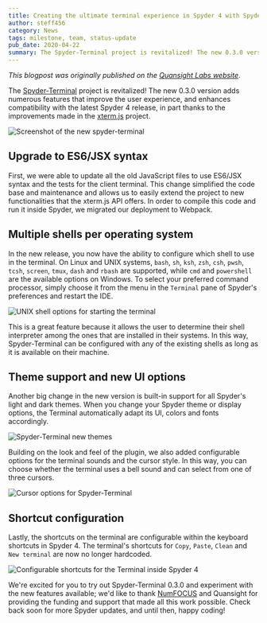 ```yaml
---
title: Creating the ultimate terminal experience in Spyder 4 with Spyder-Terminal
author: steff456
category: News
tags: milestone, team, status-update
pub_date: 2020-04-22
summary: The Spyder-Terminal project is revitalized! The new 0.3.0 version adds numerous features that improve the user experience, and enhances compatibility with the latest Spyder 4 release, in part thanks to the improvements made in the xterm.js project.
---
```


*This blogpost was originally published on the [Quansight Labs website](https://labs.quansight.org/blog/2020/02/creating-the-ultimate-terminal-experience-in-Spyder-4-with-Spyder-Terminal/)*.

The [Spyder-Terminal](https://github.com/spyder-ide/spyder-terminal) project is revitalized! The new 0.3.0 version adds numerous features that improve the user experience, and enhances compatibility with the latest Spyder 4 release, in part thanks to the improvements made in the [xterm.js](https://github.com/xtermjs/xterm.js) project.

![Screenshot of the new spyder-terminal](/assets/media/terminal.png)

## Upgrade to ES6/JSX syntax

First, we were able to update all the old JavaScript files to use ES6/JSX syntax and the tests for the client terminal. This change simplified the code base and maintenance and allows us to easily extend the project to new functionalities that the xterm.js API offers. In order to compile this code and run it inside Spyder, we migrated our deployment to Webpack.

## Multiple shells per operating system
In the new release, you now have the ability to configure which shell to use in the terminal. On Linux and UNIX systems, `bash`, `sh`, `ksh`, `zsh`, `csh`, `pwsh`, `tcsh`, `screen`, `tmux`, `dash` and `rbash` are supported, while `cmd` and `powershell` are the available options on Windows. To select your preferred command processor, simply choose it from the menu in the `Terminal` pane of Spyder's preferences and restart the IDE.

![UNIX shell options for starting the terminal](/assets/media/shells.png)

This is a great feature because it allows the user to determine their shell interpreter among the ones that are installed in their systems. In this way, Spyder-Terminal can be configured with any of the existing shells as long as it is available on their machine.

## Theme support and new UI options

Another big change in the new version is built-in support for all Spyder's light and dark themes. When you change your Spyder theme or display options, the Terminal automatically adapt its UI, colors and fonts accordingly.

![Spyder-Terminal new themes](/assets/media/terminal-colors.gif)

Building on the look and feel of the plugin, we also added configurable options for the terminal sounds and the cursor style. In this way, you can choose whether the terminal uses a bell sound and can select from one of three cursors.

![Cursor options for Spyder-Terminal](/assets/media/cursor-style.png)

## Shortcut configuration

Lastly, the shortcuts on the terminal are configurable within the keyboard shortcuts in Spyder 4. The terminal's shortcuts for `Copy`, `Paste`, `Clean` and `New terminal` are now no longer hardcoded.

![Configurable shortcuts for the Terminal inside Spyder 4](/assets/media/shortcuts.png)

We're excited for you to try out Spyder-Terminal 0.3.0 and experiment with the new features available; we'd like to thank [NumFOCUS](https://numfocus.org/) and Quansight for providing the funding and support that made all this work possible. Check back soon for more Spyder updates, and until then, happy coding!
